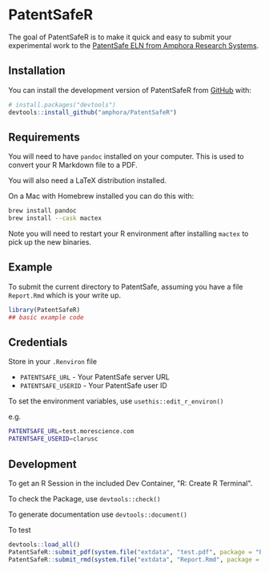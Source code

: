 
# PatentSafeR

<!-- badges: start -->
<!-- badges: end -->

The goal of PatentSafeR is to make it quick and easy to submit your experimental
work to the [PatentSafe ELN from Amphora Research Systems](https://amphora-research.com).

## Installation

You can install the development version of PatentSafeR from [GitHub](https://github.com/) with:

``` r
# install.packages("devtools")
devtools::install_github("amphora/PatentSafeR")
```

## Requirements

You will need to have `pandoc` installed on your computer. This is used to convert your R Markdown file to a PDF.

You will also need a LaTeX distribution installed.

On a Mac with Homebrew installed you can do this with:

``` sh
brew install pandoc
brew install --cask mactex
```

Note you will need to restart your R environment after installing `mactex` to pick up the new binaries.

## Example

To submit the current directory to PatentSafe, assuming you have a file `Report.Rmd` which is your write up.

``` r
library(PatentSafeR)
## basic example code
```

## Credentials

Store in your `.Renviron` file

- `PATENTSAFE_URL` - Your PatentSafe server URL
- `PATENTSAFE_USERID` - Your PatentSafe user ID

To set the environment variables, use `usethis::edit_r_environ()`

e.g.

``` sh
PATENTSAFE_URL=test.morescience.com
PATENTSAFE_USERID=clarusc
```

## Development

To get an R Session in the included Dev Container, "R: Create R Terminal".

To check the Package, use `devtools::check()`

To generate documentation use `devtools::document()`

To test

``` r
devtools::load_all()
PatentSafeR::submit_pdf(system.file("extdata", "test.pdf", package = "PatentSafeR"))
PatentSafeR::submit_rmd(system.file("extdata", "Report.Rmd", package = "PatentSafeR"))
```
